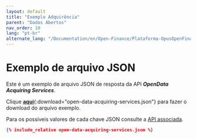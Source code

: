 ```yaml
---
layout: default
title: "Exemplo Adquirência"
parent: "Dados Abertos"
nav_order: 10
lang: "pt-br"
alternate_lang: "/Documentation/en/Open-Finance/Plataforma-OpusOpenFinance/Integração/apis-dados-abertos/DadosAbertos-Acquiring/"
---
```


# Exemplo de arquivo JSON

Este é um exemplo de arquivo JSON de resposta da API ***OpenData Acquiring Services***.

Clique [**aqui**](open-data-acquiring-services.json){:download="open-data-acquiring-services.json"} para fazer o download do arquivo exemplo.
 
Para os possíveis valores de cada chave JSON consulte a [API associada][Link-API].

```json
{% include_relative open-data-acquiring-services.json %}
```

[Link-API]: ../../../../swagger-ui/index.html?api=open-data-acquiring
